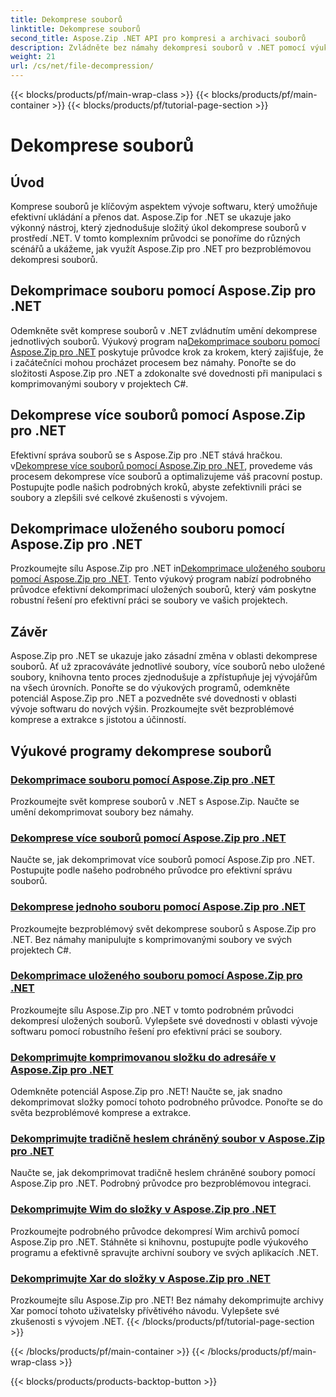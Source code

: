 ```yaml
---
title: Dekomprese souborů
linktitle: Dekomprese souborů
second_title: Aspose.Zip .NET API pro kompresi a archivaci souborů
description: Zvládněte bez námahy dekompresi souborů v .NET pomocí výukových programů Aspose.Zip pro .NET. Naučte se efektivně zacházet s komprimovanými soubory pomocí podrobných průvodců.
weight: 21
url: /cs/net/file-decompression/
---
```


{{< blocks/products/pf/main-wrap-class >}}
{{< blocks/products/pf/main-container >}}
{{< blocks/products/pf/tutorial-page-section >}}

# Dekomprese souborů



## Úvod

Komprese souborů je klíčovým aspektem vývoje softwaru, který umožňuje efektivní ukládání a přenos dat. Aspose.Zip for .NET se ukazuje jako výkonný nástroj, který zjednodušuje složitý úkol dekomprese souborů v prostředí .NET. V tomto komplexním průvodci se ponoříme do různých scénářů a ukážeme, jak využít Aspose.Zip pro .NET pro bezproblémovou dekompresi souborů.

## Dekomprimace souboru pomocí Aspose.Zip pro .NET

Odemkněte svět komprese souborů v .NET zvládnutím umění dekomprese jednotlivých souborů. Výukový program na[Dekomprimace souboru pomocí Aspose.Zip pro .NET](./decompress-file/) poskytuje průvodce krok za krokem, který zajišťuje, že i začátečníci mohou procházet procesem bez námahy. Ponořte se do složitosti Aspose.Zip pro .NET a zdokonalte své dovednosti při manipulaci s komprimovanými soubory v projektech C#.

## Dekomprese více souborů pomocí Aspose.Zip pro .NET

 Efektivní správa souborů se s Aspose.Zip pro .NET stává hračkou. v[Dekomprese více souborů pomocí Aspose.Zip pro .NET](./decompress-multiple-files/), provedeme vás procesem dekomprese více souborů a optimalizujeme váš pracovní postup. Postupujte podle našich podrobných kroků, abyste zefektivnili práci se soubory a zlepšili své celkové zkušenosti s vývojem.

## Dekomprimace uloženého souboru pomocí Aspose.Zip pro .NET

 Prozkoumejte sílu Aspose.Zip pro .NET in[Dekomprimace uloženého souboru pomocí Aspose.Zip pro .NET](./decompress-stored-file/). Tento výukový program nabízí podrobného průvodce efektivní dekomprimací uložených souborů, který vám poskytne robustní řešení pro efektivní práci se soubory ve vašich projektech.

## Závěr

Aspose.Zip pro .NET se ukazuje jako zásadní změna v oblasti dekomprese souborů. Ať už zpracováváte jednotlivé soubory, více souborů nebo uložené soubory, knihovna tento proces zjednodušuje a zpřístupňuje jej vývojářům na všech úrovních. Ponořte se do výukových programů, odemkněte potenciál Aspose.Zip pro .NET a pozvedněte své dovednosti v oblasti vývoje softwaru do nových výšin. Prozkoumejte svět bezproblémové komprese a extrakce s jistotou a účinností.
## Výukové programy dekomprese souborů
### [Dekomprimace souboru pomocí Aspose.Zip pro .NET](./decompress-file/)
Prozkoumejte svět komprese souborů v .NET s Aspose.Zip. Naučte se umění dekomprimovat soubory bez námahy.
### [Dekomprese více souborů pomocí Aspose.Zip pro .NET](./decompress-multiple-files/)
Naučte se, jak dekomprimovat více souborů pomocí Aspose.Zip pro .NET. Postupujte podle našeho podrobného průvodce pro efektivní správu souborů.
### [Dekomprese jednoho souboru pomocí Aspose.Zip pro .NET](./decompress-single-file/)
Prozkoumejte bezproblémový svět dekomprese souborů s Aspose.Zip pro .NET. Bez námahy manipulujte s komprimovanými soubory ve svých projektech C#.
### [Dekomprimace uloženého souboru pomocí Aspose.Zip pro .NET](./decompress-stored-file/)
Prozkoumejte sílu Aspose.Zip pro .NET v tomto podrobném průvodci dekompresí uložených souborů. Vylepšete své dovednosti v oblasti vývoje softwaru pomocí robustního řešení pro efektivní práci se soubory.
### [Dekomprimujte komprimovanou složku do adresáře v Aspose.Zip pro .NET](./decompress-compressed-folder-directory/)
Odemkněte potenciál Aspose.Zip pro .NET! Naučte se, jak snadno dekomprimovat složky pomocí tohoto podrobného průvodce. Ponořte se do světa bezproblémové komprese a extrakce.
### [Dekomprimujte tradičně heslem chráněný soubor v Aspose.Zip pro .NET](./decompress-traditionally-password-protected-file/)
Naučte se, jak dekomprimovat tradičně heslem chráněné soubory pomocí Aspose.Zip pro .NET. Podrobný průvodce pro bezproblémovou integraci.
### [Dekomprimujte Wim do složky v Aspose.Zip pro .NET](./decompress-wim-folder/)
Prozkoumejte podrobného průvodce dekompresí Wim archivů pomocí Aspose.Zip pro .NET. Stáhněte si knihovnu, postupujte podle výukového programu a efektivně spravujte archivní soubory ve svých aplikacích .NET.
### [Dekomprimujte Xar do složky v Aspose.Zip pro .NET](./decompress-xar-folder/)
Prozkoumejte sílu Aspose.Zip pro .NET! Bez námahy dekomprimujte archivy Xar pomocí tohoto uživatelsky přívětivého návodu. Vylepšete své zkušenosti s vývojem .NET.
{{< /blocks/products/pf/tutorial-page-section >}}

{{< /blocks/products/pf/main-container >}}
{{< /blocks/products/pf/main-wrap-class >}}

{{< blocks/products/products-backtop-button >}}
